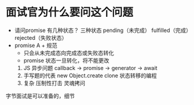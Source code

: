 # 面试官为什么要问这个问题
- 请问promise 有几种状态？
   三种状态 pending（未完成）  fulfilled（完成） rejected（失败状态）
- promise A + 规范
   - 只会从未完成态向完成态或失败态转化
   - promise 状态一旦转化，将不能更改
  1. JS 异步问题  callback -> promise -> generator -> await
  2. 手写题的代表  new Object.create clone
      状态转移的编程
  3. 复杂 压制性打击  灵魂拷问

字节面试是可以准备的，细节